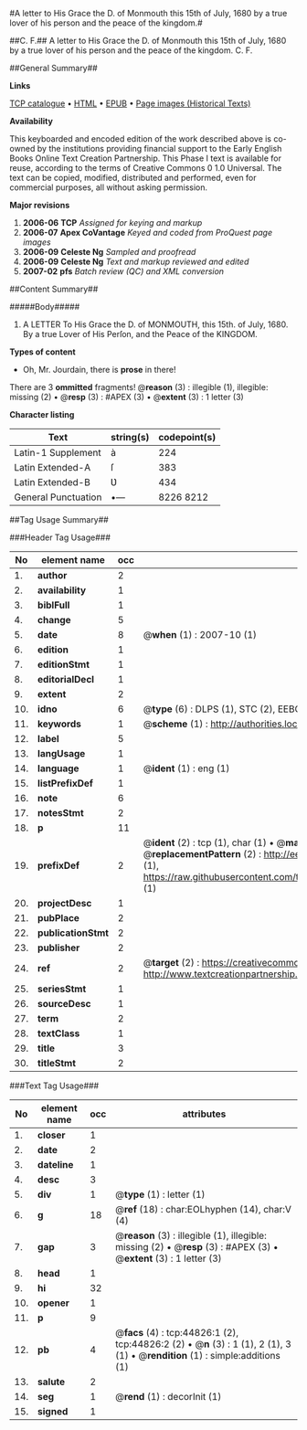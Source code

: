 #A letter to His Grace the D. of Monmouth this 15th of July, 1680 by a true lover of his person and the peace of the kingdom.#

##C. F.##
A letter to His Grace the D. of Monmouth this 15th of July, 1680 by a true lover of his person and the peace of the kingdom.
C. F.

##General Summary##

**Links**

[TCP catalogue](http://www.ota.ox.ac.uk/tcp/)  • 
[HTML](http://tei.it.ox.ac.uk/tcp/Texts-HTML/free/A40/A40783.html)  • 
[EPUB](http://tei.it.ox.ac.uk/tcp/Texts-EPUB/free/A40/A40783.epub) • 
[Page images (Historical Texts)](https://data.historicaltexts.jisc.ac.uk/view?pubId=eebo-10285626e&pageId=eebo-10285626e-44826-1)

**Availability**

This keyboarded and encoded edition of the
	       work described above is co-owned by the institutions
	       providing financial support to the Early English Books
	       Online Text Creation Partnership. This Phase I text is
	       available for reuse, according to the terms of Creative
	       Commons 0 1.0 Universal. The text can be copied,
	       modified, distributed and performed, even for
	       commercial purposes, all without asking permission.

**Major revisions**

1. __2006-06__ __TCP__ *Assigned for keying and markup*
1. __2006-07__ __Apex CoVantage__ *Keyed and coded from ProQuest page images*
1. __2006-09__ __Celeste Ng__ *Sampled and proofread*
1. __2006-09__ __Celeste Ng__ *Text and markup reviewed and edited*
1. __2007-02__ __pfs__ *Batch review (QC) and XML conversion*

##Content Summary##

#####Body#####

1. A LETTER To His Grace the D. of MONMOUTH, this 15th. of July, 1680. By a true Lover of His Perſon, and the Peace of the KINGDOM.

**Types of content**

  * Oh, Mr. Jourdain, there is **prose** in there!

There are 3 **ommitted** fragments! 
 @__reason__ (3) : illegible (1), illegible: missing (2)  •  @__resp__ (3) : #APEX (3)  •  @__extent__ (3) : 1 letter (3)

**Character listing**


|Text|string(s)|codepoint(s)|
|---|---|---|
|Latin-1 Supplement|à|224|
|Latin Extended-A|ſ|383|
|Latin Extended-B|Ʋ|434|
|General Punctuation|•—|8226 8212|

##Tag Usage Summary##

###Header Tag Usage###

|No|element name|occ|attributes|
|---|---|---|---|
|1.|__author__|2||
|2.|__availability__|1||
|3.|__biblFull__|1||
|4.|__change__|5||
|5.|__date__|8| @__when__ (1) : 2007-10 (1)|
|6.|__edition__|1||
|7.|__editionStmt__|1||
|8.|__editorialDecl__|1||
|9.|__extent__|2||
|10.|__idno__|6| @__type__ (6) : DLPS (1), STC (2), EEBO-CITATION (1), OCLC (1), VID (1)|
|11.|__keywords__|1| @__scheme__ (1) : http://authorities.loc.gov/ (1)|
|12.|__label__|5||
|13.|__langUsage__|1||
|14.|__language__|1| @__ident__ (1) : eng (1)|
|15.|__listPrefixDef__|1||
|16.|__note__|6||
|17.|__notesStmt__|2||
|18.|__p__|11||
|19.|__prefixDef__|2| @__ident__ (2) : tcp (1), char (1)  •  @__matchPattern__ (2) : ([0-9\-]+):([0-9IVX]+) (1), (.+) (1)  •  @__replacementPattern__ (2) : http://eebo.chadwyck.com/downloadtiff?vid=$1&page=$2 (1), https://raw.githubusercontent.com/textcreationpartnership/Texts/master/tcpchars.xml#$1 (1)|
|20.|__projectDesc__|1||
|21.|__pubPlace__|2||
|22.|__publicationStmt__|2||
|23.|__publisher__|2||
|24.|__ref__|2| @__target__ (2) : https://creativecommons.org/publicdomain/zero/1.0/ (1), http://www.textcreationpartnership.org/docs/. (1)|
|25.|__seriesStmt__|1||
|26.|__sourceDesc__|1||
|27.|__term__|2||
|28.|__textClass__|1||
|29.|__title__|3||
|30.|__titleStmt__|2||


###Text Tag Usage###

|No|element name|occ|attributes|
|---|---|---|---|
|1.|__closer__|1||
|2.|__date__|2||
|3.|__dateline__|1||
|4.|__desc__|3||
|5.|__div__|1| @__type__ (1) : letter (1)|
|6.|__g__|18| @__ref__ (18) : char:EOLhyphen (14), char:V (4)|
|7.|__gap__|3| @__reason__ (3) : illegible (1), illegible: missing (2)  •  @__resp__ (3) : #APEX (3)  •  @__extent__ (3) : 1 letter (3)|
|8.|__head__|1||
|9.|__hi__|32||
|10.|__opener__|1||
|11.|__p__|9||
|12.|__pb__|4| @__facs__ (4) : tcp:44826:1 (2), tcp:44826:2 (2)  •  @__n__ (3) : 1 (1), 2 (1), 3 (1)  •  @__rendition__ (1) : simple:additions (1)|
|13.|__salute__|2||
|14.|__seg__|1| @__rend__ (1) : decorInit (1)|
|15.|__signed__|1||

